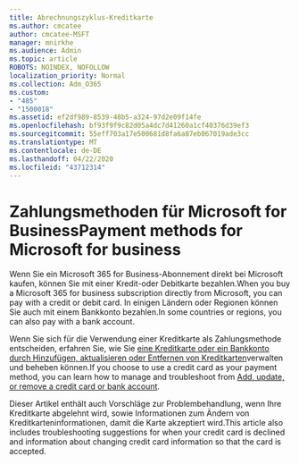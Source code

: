 ```yaml
---
title: Abrechnungszyklus-Kreditkarte
ms.author: cmcatee
author: cmcatee-MSFT
manager: mnirkhe
ms.audience: Admin
ms.topic: article
ROBOTS: NOINDEX, NOFOLLOW
localization_priority: Normal
ms.collection: Adm_O365
ms.custom:
- "485"
- "1500018"
ms.assetid: ef2df989-8539-48b5-a324-97d2e09f14fe
ms.openlocfilehash: bf93f9f9c82d05a4dc7d41260a1cf40376d39ef3
ms.sourcegitcommit: 55eff703a17e500681d8fa6a87eb067019ade3cc
ms.translationtype: MT
ms.contentlocale: de-DE
ms.lasthandoff: 04/22/2020
ms.locfileid: "43712314"
---
```

# <a name="payment-methods-for-microsoft-for-business"></a><span data-ttu-id="9f4f7-102">Zahlungsmethoden für Microsoft for Business</span><span class="sxs-lookup"><span data-stu-id="9f4f7-102">Payment methods for Microsoft for business</span></span>

<span data-ttu-id="9f4f7-103">Wenn Sie ein Microsoft 365 for Business-Abonnement direkt bei Microsoft kaufen, können Sie mit einer Kredit-oder Debitkarte bezahlen.</span><span class="sxs-lookup"><span data-stu-id="9f4f7-103">When you buy a Microsoft 365 for business subscription directly from Microsoft, you can pay with a credit or debit card.</span></span> <span data-ttu-id="9f4f7-104">In einigen Ländern oder Regionen können Sie auch mit einem Bankkonto bezahlen.</span><span class="sxs-lookup"><span data-stu-id="9f4f7-104">In some countries or regions, you can also pay with a bank account.</span></span>
  
<span data-ttu-id="9f4f7-105">Wenn Sie sich für die Verwendung einer Kreditkarte als Zahlungsmethode entscheiden, erfahren Sie, wie Sie [eine Kreditkarte oder ein Bankkonto durch Hinzufügen, aktualisieren oder Entfernen von Kreditkarten](https://docs.microsoft.com/office365/admin/subscriptions-and-billing/add-update-or-remove-credit-card-or-bank-account)verwalten und beheben können.</span><span class="sxs-lookup"><span data-stu-id="9f4f7-105">If you choose to use a credit card as your payment method, you can learn how to manage and troubleshoot from [Add, update, or remove a credit card or bank account](https://docs.microsoft.com/office365/admin/subscriptions-and-billing/add-update-or-remove-credit-card-or-bank-account).</span></span>
  
<span data-ttu-id="9f4f7-106">Dieser Artikel enthält auch Vorschläge zur Problembehandlung, wenn Ihre Kreditkarte abgelehnt wird, sowie Informationen zum Ändern von Kreditkarteninformationen, damit die Karte akzeptiert wird.</span><span class="sxs-lookup"><span data-stu-id="9f4f7-106">This article also includes troubleshooting suggestions for when your credit card is declined and information about changing credit card information so that the card is accepted.</span></span>